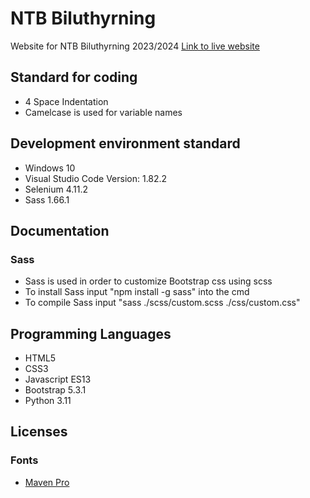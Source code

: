 # NTB Biluthyrning
Website for NTB Biluthyrning 2023/2024
[Link to live website](https://ntig-uppsala.github.io/ntbbiluthyrning/)

## Standard for coding
* 4 Space Indentation
* Camelcase is used for variable names

## Development environment standard
* Windows 10
* Visual Studio Code Version: 1.82.2
* Selenium 4.11.2
* Sass 1.66.1

## Documentation
### Sass
* Sass is used in order to customize Bootstrap css using scss
* To install Sass input "npm install -g sass" into the cmd
* To compile Sass input "sass ./scss/custom.scss ./css/custom.css"

## Programming Languages
* HTML5
* CSS3
* Javascript ES13
* Bootstrap 5.3.1
* Python 3.11

## Licenses
### Fonts
  * [Maven Pro](https://fonts.google.com/specimen/Maven+Pro/about?query=maven+pro)
  
